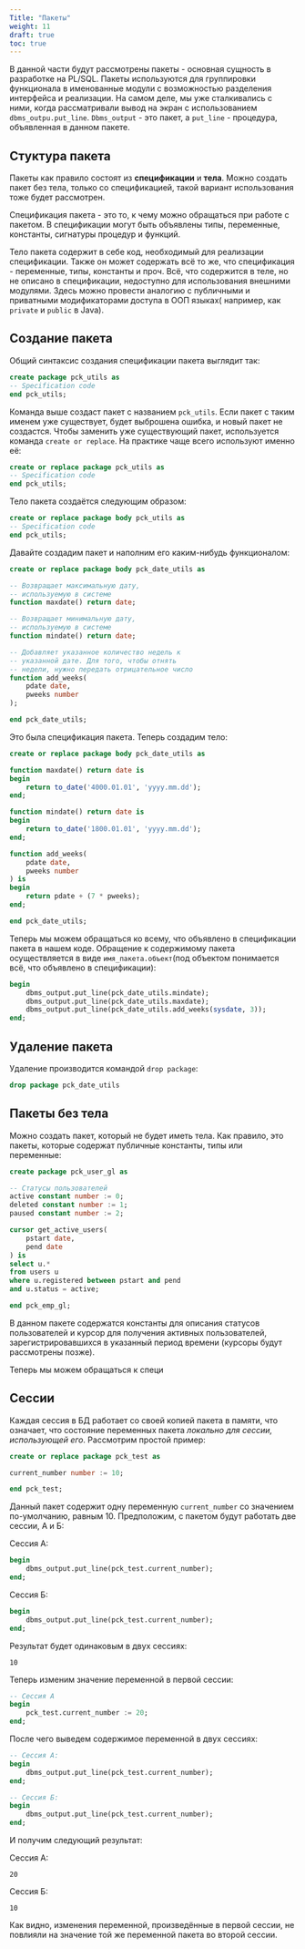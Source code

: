 ```yaml
---
Title: "Пакеты"
weight: 11
draft: true
toc: true
---
```


В данной части будут рассмотрены пакеты - основная сущность
в разработке на PL/SQL. Пакеты используются для группировки
функционала в именованные модули с возможностью разделения
интерфейса и реализации. На самом деле, мы уже сталкивались
с ними, когда рассматривали вывод на экран с использованием
`dbms_outpu.put_line`. `Dbms_output` - это пакет, а `put_line` - 
процедура, объявленная в данном пакете.

## Стуктура пакета

Пакеты как правило состоят из **спецификации** и **тела**.
Можно создать пакет без тела, только со спецификацией, такой
вариант использования тоже будет рассмотрен.

Спецификация пакета - это то, к чему можно обращаться при
работе с пакетом. В спецификации могут быть объявлены
типы, переменные, константы, сигнатуры процедур и функций.

Тело пакета содержит в себе код, необходимый для
реализации спецификации. Также он может содержать всё то же, что
спецификация - переменные, типы, константы и проч. Всё, что
содержится в теле, но не описано в спецификации, недоступно
для использования внешними модулями. Здесь можно провести аналогию
с публичными и приватными модификаторами доступа в ООП языках(
например, как `private` и `public` в Java).

## Создание пакета

Общий синтаксис создания спецификации пакета выглядит
так:

```sql
create package pck_utils as
-- Specification code
end pck_utils;
```

Команда выше создаст пакет с названием `pck_utils`. Если
пакет с таким именем уже существует, будет выброшена ошибка,
и новый пакет не создастся. Чтобы заменить уже существующий
пакет, используется команда `create or replace`. На практике чаще
всего используют именно её:

```sql
create or replace package pck_utils as
-- Specification code
end pck_utils;
```

Тело пакета создаётся следующим образом:

```sql
create or replace package body pck_utils as
-- Specification code
end pck_utils;
```

Давайте создадим пакет и наполним его каким-нибудь функционалом:

```sql
create or replace package body pck_date_utils as

-- Возвращает максимальную дату, 
-- используемую в системе
function maxdate() return date;

-- Возвращает минимальную дату, 
-- используемую в системе
function mindate() return date;

-- Добавляет указанное количество недель к
-- указанной дате. Для того, чтобы отнять
-- недели, нужно передать отрицательное число
function add_weeks(
    pdate date,
    pweeks number
);

end pck_date_utils;
```

Это была спецификация пакета. Теперь создадим тело:

```sql
create or replace package body pck_date_utils as

function maxdate() return date is
begin
    return to_date('4000.01.01', 'yyyy.mm.dd');
end;

function mindate() return date is
begin
    return to_date('1800.01.01', 'yyyy.mm.dd');
end;

function add_weeks(
    pdate date,
    pweeks number
) is
begin
    return pdate + (7 * pweeks);
end;

end pck_date_utils;
```

Теперь мы можем обращаться ко всему, что объявлено
в спецификации пакета в нашем коде. Обращение к содержимому
пакета осуществляется в виде `имя_пакета.объект`(под объектом
понимается всё, что объявлено в спецификации):

```sql
begin
    dbms_output.put_line(pck_date_utils.mindate);
    dbms_output.put_line(pck_date_utils.maxdate);
    dbms_output.put_line(pck_date_utils.add_weeks(sysdate, 3));
end;

```



## Удаление пакета

Удаление производится командой `drop package`:

```sql
drop package pck_date_utils
```

## Пакеты без тела

Можно создать пакет, который не будет иметь тела.
Как правило, это пакеты, которые содержат публичные
константы, типы или переменные:

```sql
create package pck_user_gl as

-- Статусы пользователей
active constant number := 0;
deleted constant number := 1;
paused constant number := 2;

cursor get_active_users(
    pstart date,
    pend date
) is
select u.*
from users u
where u.registered between pstart and pend
and u.status = active;

end pck_emp_gl;
```

В данном пакете содержатся константы для
описания статусов пользователей и курсор для
получения активных пользователей, зарегистрировавшихся
в указанный период времени (курсоры будут рассмотрены позже).

Теперь мы можем обращаться к специ

## Сессии

Каждая сессия в БД работает со своей копией пакета в памяти, что
означает, что состояние переменных пакета *локально для сессии,
использующей его*. Рассмотрим простой пример:

```sql
create or replace package pck_test as

current_number number := 10;

end pck_test;
```

Данный пакет содержит одну переменную `current_number`
со значением по-умолчанию, равным 10. Предположим, с пакетом будут
работать две сессии, А и Б:

Сессия А:

```sql
begin
    dbms_output.put_line(pck_test.current_number);
end;
```

Сессия Б:

```sql
begin
    dbms_output.put_line(pck_test.current_number);
end;
```

Результат будет одинаковым в двух сессиях:

```
10
```

Теперь изменим значение переменной в первой сессии:

```sql
-- Сессия А
begin
    pck_test.current_number := 20;
end;
```

После чего выведем содержимое переменной в двух сессиях:

```sql
-- Сессия А:
begin
    dbms_output.put_line(pck_test.current_number);
end;
```

```sql
-- Сессия Б:
begin
    dbms_output.put_line(pck_test.current_number);
end;
```

И получим следующий результат:

Сессия А:
```
20
```

Сессия Б:
```
10
```

Как видно, изменения переменной, произведённые в первой сессии,
не повлияли на значение той же переменной пакета во второй сессии.

